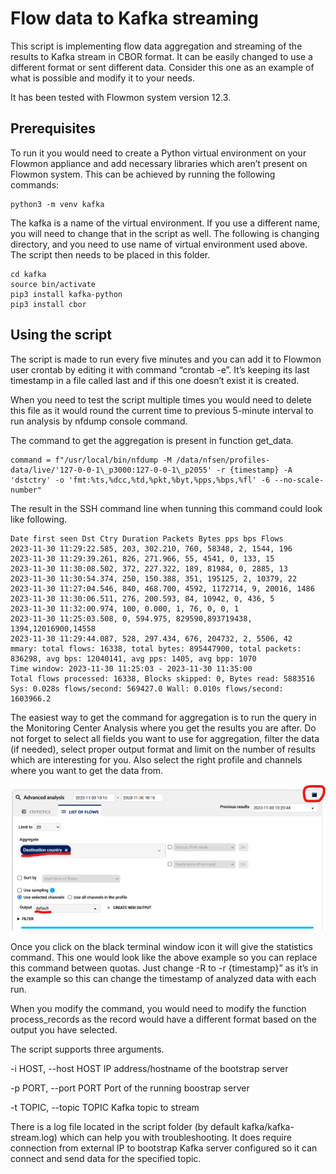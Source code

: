 # Flow data to Kafka streaming

This script is implementing flow data aggregation and streaming of the
results to Kafka stream in CBOR format. It can be easily changed to use
a different format or sent different data. Consider this one as an
example of what is possible and modify it to your needs.

It has been tested with Flowmon system version 12.3.

## Prerequisites

To run it you would need to create a Python virtual environment on your
Flowmon appliance and add necessary libraries which aren’t present on
Flowmon system. This can be achieved by running the following commands:

	python3 -m venv kafka

The kafka is a name of the virtual environment. If you use a different
name, you will need to change that in the script as well. The following
is changing directory, and you need to use name of virtual environment
used above. The script then needs to be placed in this folder.

	cd kafka
	source bin/activate
	pip3 install kafka-python
	pip3 install cbor

## Using the script

The script is made to run every five minutes and you can add it to
Flowmon user crontab by editing it with command “crontab -e”. It’s
keeping its last timestamp in a file called last and if this one doesn’t
exist it is created.

When you need to test the script multiple times you would need to delete
this file as it would round the current time to previous 5-minute
interval to run analysis by nfdump console command.

The command to get the aggregation is present in function get\_data.

	command = f"/usr/local/bin/nfdump -M /data/nfsen/profiles-data/live/'127-0-0-1\_p3000:127-0-0-1\_p2055' -r {timestamp} -A 'dstctry' -o 'fmt:%ts,%dcc,%td,%pkt,%byt,%pps,%bps,%fl' -6 --no-scale-number"

The result in the SSH command line when tunning this command could look
like following.

	Date first seen Dst Ctry Duration Packets Bytes pps bps Flows
	2023-11-30 11:29:22.585, 203, 302.210, 760, 58348, 2, 1544, 196
	2023-11-30 11:29:39.261, 826, 271.966, 55, 4541, 0, 133, 15
	2023-11-30 11:30:08.502, 372, 227.322, 189, 81984, 0, 2885, 13
	2023-11-30 11:30:54.374, 250, 150.388, 351, 195125, 2, 10379, 22
	2023-11-30 11:27:04.546, 840, 468.700, 4592, 1172714, 9, 20016, 1486
	2023-11-30 11:30:06.511, 276, 200.593, 84, 10942, 0, 436, 5
	2023-11-30 11:32:00.974, 100, 0.000, 1, 76, 0, 0, 1
	2023-11-30 11:25:03.508, 0, 594.975, 829590,893719438,
	1394,12016900,14558
	2023-11-30 11:29:44.087, 528, 297.434, 676, 204732, 2, 5506, 42
	mmary: total flows: 16338, total bytes: 895447900, total packets:
	836298, avg bps: 12040141, avg pps: 1405, avg bpp: 1070
	Time window: 2023-11-30 11:25:03 - 2023-11-30 11:35:00
	Total flows processed: 16338, Blocks skipped: 0, Bytes read: 5883516
	Sys: 0.028s flows/second: 569427.0 Wall: 0.010s flows/second: 1603966.2

The easiest way to get the command for aggregation is to run the query
in the Monitoring Center Analysis where you get the results you are
after. Do not forget to select all fields you want to use for
aggregation, filter the data (if needed), select proper output format
and limit on the number of results which are interesting for you. Also
select the right profile and channels where you want to get the data
from.

![A screenshot of a Advanced analysis](media/analysis.png)

Once you click on the black terminal window icon it will give the
statistics command. This one would look like the above example so you
can replace this command between quotas. Just change -R to -r
{timestamp}” as it’s in the example so this can change the timestamp of
analyzed data with each run.

When you modify the command, you would need to modify the function
process\_records as the record would have a different format based on
the output you have selected.

The script supports three arguments.

\-i HOST, --host HOST IP address/hostname of the bootstrap server

\-p PORT, --port PORT Port of the running boostrap server

\-t TOPIC, --topic TOPIC Kafka topic to stream

There is a log file located in the script folder (by default
kafka/kafka-stream.log) which can help you with troubleshooting. It does
require connection from external IP to bootstrap Kafka server configured
so it can connect and send data for the specified topic.
